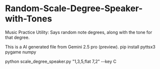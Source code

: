 # Random-Scale-Degree-Speaker-with-Tones
Music Practice Utility: Says random note degrees, along with the tone for that degree.

This is a AI generated file from Gemini 2.5 pro (preview).
pip install pyttsx3 pygame numpy



python scale_degree_speaker.py "1,3,5,flat 7,2" --key C

